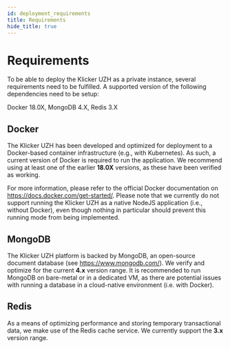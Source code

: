 ```yaml
---
id: deployment_requirements
title: Requirements
hide_title: true
---
```


# Requirements

To be able to deploy the Klicker UZH as a private instance, several requirements need to be fulfilled. A supported version of the following dependencies need to be setup:

Docker 18.0X, MongoDB 4.X, Redis 3.X

## Docker

The Klicker UZH has been developed and optimized for deployment to a Docker-based container infrastructure (e.g., with Kubernetes). As such, a current version of Docker is required to run the application. We recommend using at least one of the earlier **18.0X** versions, as these have been verified as working.

For more information, please refer to the official Docker documentation on https://docs.docker.com/get-started/. Please note that we currently do not support running the Klicker UZH as a native NodeJS application (i.e., without Docker), even though nothing in particular should prevent this running mode from being implemented.

## MongoDB

The Klicker UZH platform is backed by MongoDB, an open-source document database (see https://www.mongodb.com/). We verify and optimize for the current **4.x** version range. It is recommended to run MongoDB on bare-metal or in a dedicated VM, as there are potential issues with running a database in a cloud-native environment (i.e. with Docker).

## Redis

As a means of optimizing performance and storing temporary transactional data, we make use of the Redis cache service. We currently support the **3.x** version range.
